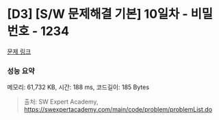 # [D3] [S/W 문제해결 기본] 10일차 - 비밀번호 - 1234 

[문제 링크](https://swexpertacademy.com/main/code/problem/problemDetail.do?contestProbId=AV14_DEKAJcCFAYD) 

### 성능 요약

메모리: 61,732 KB, 시간: 188 ms, 코드길이: 185 Bytes



> 출처: SW Expert Academy, https://swexpertacademy.com/main/code/problem/problemList.do